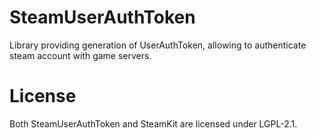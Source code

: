 # SteamUserAuthToken

Library providing generation of UserAuthToken, allowing to authenticate steam account with game servers.

# License

Both SteamUserAuthToken and SteamKit are licensed under LGPL-2.1.
